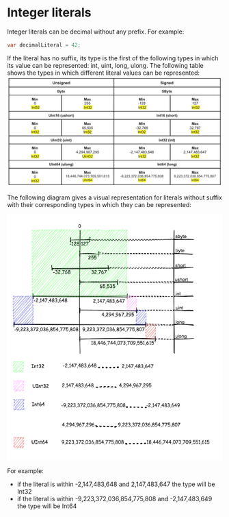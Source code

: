 # Integer literals

Integer literals can be decimal without any prefix. For example:
```c#
var decimalLiteral = 42; 
```
If the literal has no suffix, its type is the first of the following types in which its value can be represented: int, uint, long, ulong.
The following table shows the types in which different literal values can be represented:
![Integer literal](https://github.com/Hunor85/C-sharp/blob/master/001-Types/001-Integral%20numerci%20types/004-integer_literal/docs/integer%20literal%20b.png)


The following diagram gives a visual representation for literals without suffix with their corresponding types in which they can be represented:

![Integer literal 2](https://github.com/Hunor85/C-sharp/blob/master/001-Types/001-Integral%20numerci%20types/004-integer_literal/docs/inetger%20literal.png)

For example:
- if the literal is within -2,147,483,648 and 2,147,483,647 the type will be Int32
- if the literal is within -9,223,372,036,854,775,808 and -2,147,483,649 the type will be Int64
